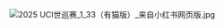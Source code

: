 ![2025 UCI世巡赛_1_33（有猫版）_来自小红书网页版.jpg](https://jsye-1327000722.cos.ap-guangzhou.myqcloud.com/Obsidian/2025%20UCI%E4%B8%96%E5%B7%A1%E8%B5%9B_1_33%EF%BC%88%E6%9C%89%E7%8C%AB%E7%89%88%EF%BC%89_%E6%9D%A5%E8%87%AA%E5%B0%8F%E7%BA%A2%E4%B9%A6%E7%BD%91%E9%A1%B5%E7%89%88.jpg)
